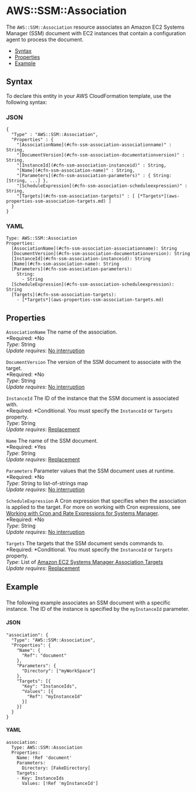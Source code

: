 # AWS::SSM::Association<a name="aws-resource-ssm-association"></a>

The `AWS::SSM::Association` resource associates an Amazon EC2 Systems Manager \(SSM\) document with EC2 instances that contain a configuration agent to process the document\.


+ [Syntax](#aws-resource-ssm-association-syntax)
+ [Properties](#w3ab2c21c10e1033b9)
+ [Example](#w3ab2c21c10e1033c11)

## Syntax<a name="aws-resource-ssm-association-syntax"></a>

To declare this entity in your AWS CloudFormation template, use the following syntax:

### JSON<a name="aws-resource-ssm-association-syntax.json"></a>

```
{
  "Type" : "AWS::SSM::Association",
  "Properties" : {
    "[AssociationName](#cfn-ssm-association-associationname)" : String,
    "[DocumentVersion](#cfn-ssm-association-documentationversion)" : String,
    "[InstanceId](#cfn-ssm-association-instanceid)" : String,
    "[Name](#cfn-ssm-association-name)" : String,   
    "[Parameters](#cfn-ssm-association-parameters)" : { String: [String, ...] },
    "[ScheduleExpression](#cfn-ssm-association-scheduleexpression)" : String,
    "[Targets](#cfn-ssm-association-targets)" : [ [*Targets*](aws-properties-ssm-association-targets.md) ]
  }
}
```

### YAML<a name="aws-resource-ssm-association-syntax.yaml"></a>

```
Type: AWS::SSM::Association
Properties: 
  [AssociationName](#cfn-ssm-association-associationname): String
  [DocumentVersion](#cfn-ssm-association-documentationversion): String
  [InstanceId](#cfn-ssm-association-instanceid): String
  [Name](#cfn-ssm-association-name): String
  [Parameters](#cfn-ssm-association-parameters):
    String:
      - String
  [ScheduleExpression](#cfn-ssm-association-scheduleexpression): String
  [Targets](#cfn-ssm-association-targets):
    - [*Targets*](aws-properties-ssm-association-targets.md)
```

## Properties<a name="w3ab2c21c10e1033b9"></a>

`AssociationName`  <a name="cfn-ssm-association-associationname"></a>
The name of the association\.  
*Required: *No  
*Type*: String  
*Update requires*: [No interruption](using-cfn-updating-stacks-update-behaviors.md#update-no-interrupt)

`DocumentVersion`  <a name="cfn-ssm-association-documentationversion"></a>
The version of the SSM document to associate with the target\.  
*Required: *No  
*Type*: String  
*Update requires*: [No interruption](using-cfn-updating-stacks-update-behaviors.md#update-no-interrupt)

`InstanceId`  <a name="cfn-ssm-association-instanceid"></a>
The ID of the instance that the SSM document is associated with\.  
*Required: *Conditional\. You must specify the `InstanceId` or `Targets` property\.  
*Type*: String  
*Update requires*: [Replacement](using-cfn-updating-stacks-update-behaviors.md#update-replacement)

`Name`  <a name="cfn-ssm-association-name"></a>
The name of the SSM document\.  
*Required: *Yes  
*Type*: String  
*Update requires*: [Replacement](using-cfn-updating-stacks-update-behaviors.md#update-replacement)

`Parameters`  <a name="cfn-ssm-association-parameters"></a>
Parameter values that the SSM document uses at runtime\.  
*Required: *No  
*Type*: String to list\-of\-strings map  
*Update requires*: [No interruption](using-cfn-updating-stacks-update-behaviors.md#update-no-interrupt)

`ScheduleExpression`  <a name="cfn-ssm-association-scheduleexpression"></a>
A Cron expression that specifies when the association is applied to the target\. For more on working with Cron expressions, see [Working with Cron and Rate Expressions for Systems Manager](http://docs.aws.amazon.com/systems-manager/latest/userguide/sysman-cron.html)\.  
*Required: *No  
*Type*: String  
*Update requires*: [No interruption](using-cfn-updating-stacks-update-behaviors.md#update-no-interrupt)

`Targets`  <a name="cfn-ssm-association-targets"></a>
The targets that the SSM document sends commands to\.  
*Required: *Conditional\. You must specify the `InstanceId` or `Targets` property\.  
*Type*: List of [Amazon EC2 Systems Manager Association Targets](aws-properties-ssm-association-targets.md)  
*Update requires*: [Replacement](using-cfn-updating-stacks-update-behaviors.md#update-replacement)

## Example<a name="w3ab2c21c10e1033c11"></a>

### <a name="w3ab2c21c10e1033c11b2"></a>

The following example associates an SSM document with a specific instance\. The ID of the instance is specified by the `myInstanceId` parameter\.

#### JSON<a name="aws-resource-ssm-association-example.json"></a>

```
"association": {
  "Type": "AWS::SSM::Association",
  "Properties": {
    "Name": {
      "Ref": "document"
    },
    "Parameters": {
      "Directory": ["myWorkSpace"]
    },
    "Targets": [{
      "Key": "InstanceIds",
      "Values": [{
        "Ref": "myInstanceId"
      }]
    }]
  }
}
```

#### YAML<a name="aws-resource-ssm-association-example.yaml"></a>

```
association:
  Type: AWS::SSM::Association
  Properties:
    Name: !Ref 'document'
    Parameters:
      Directory: [FakeDirectory]
    Targets:
    - Key: InstanceIds
      Values: [!Ref 'myInstanceId']
```